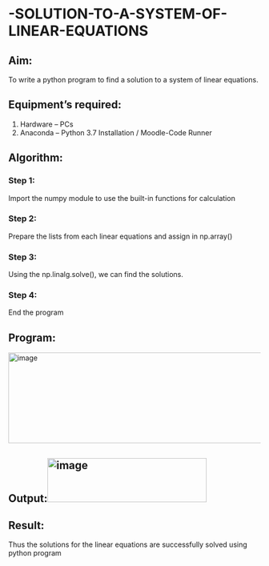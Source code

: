 # -SOLUTION-TO-A-SYSTEM-OF-LINEAR-EQUATIONS
## Aim:
To write a python program to find a solution to a system of linear equations.
## Equipment’s required:
1. 	Hardware – PCs
2. 	Anaconda – Python 3.7 Installation / Moodle-Code Runner
## Algorithm:
### Step 1: 
Import the numpy module to use the built-in functions for calculation
### Step 2: 
Prepare the lists from each linear equations and assign in np.array()
### Step 3: 
Using the np.linalg.solve(), we can find the solutions.
### Step 4: 
End the program
## Program:
<img width="607" height="181" alt="image" src="https://github.com/user-attachments/assets/1eb88f8d-df3a-4417-b099-de5edaa0f6da" />

## Output:<img width="318" height="88" alt="image" src="https://github.com/user-attachments/assets/71103a9a-bee8-402a-896c-fa789b30a829" />

## Result: 
Thus the solutions for the linear equations are successfully solved using python program

